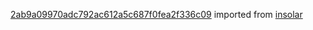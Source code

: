 [2ab9a09970adc792ac612a5c687f0fea2f336c09](https://github.com/insolar/insolar/commit/2ab9a09970adc792ac612a5c687f0fea2f336c09) imported from [insolar](https://github.com/insolar/insolar)
